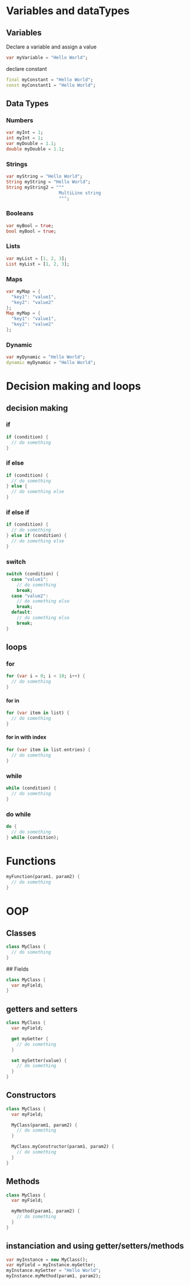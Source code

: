 # Variables and dataTypes
## Variables
Declare a variable and assign a value
``` dart
var myVariable = "Hello World";
```

declare constant
``` dart
final myConstant = "Hello World";
const myConstant1 = "Hello World";
```

## Data Types
### Numbers
``` dart
var myInt = 1;
int myInt = 1;
var myDouble = 1.1;
double myDouble = 1.1;
```

### Strings
``` dart
var myString = "Hello World";
String myString = "Hello World";
String myString2 = """
                    MultiLine string
                    """;

```

### Booleans
``` dart
var myBool = true;
bool myBool = true;
```

### Lists
``` dart
var myList = [1, 2, 3];
List myList = [1, 2, 3];
```

### Maps
``` dart
var myMap = {
  "key1": "value1",
  "key2": "value2"
};
Map myMap = {
  "key1": "value1",
  "key2": "value2"
};
```

### Dynamic
``` dart
var myDynamic = "Hello World";
dynamic myDynamic = "Hello World";
```

# Decision making and loops

## decision making

### if
``` dart
if (condition) {
  // do something
}
```

### if else
``` dart
if (condition) {
  // do something
} else {
  // do something else
}
```

### if else if
``` dart
if (condition) {
  // do something
} else if (condition) {
  // do something else
}
```

### switch
``` dart
switch (condition) {
  case "value1":
    // do something
    break;
  case "value2":
    // do something else
    break;
  default:
    // do something else
    break;
}
```

## loops
### for
``` dart
for (var i = 0; i < 10; i++) {
  // do something
}
```
#### for in
``` dart
for (var item in list) {
  // do something
}
```

#### for in with index
``` dart
for (var item in list.entries) {
  // do something
}
```


### while
``` dart
while (condition) {
  // do something
}
```

### do while
``` dart
do {
  // do something
} while (condition);
```


# Functions

``` dart
myFunction(param1, param2) {
  // do something
}

```

# OOP

## Classes
``` dart
class MyClass {
  // do something
}
```

## Fields
``` dart
class MyClass {
  var myField;
}
```

## getters and setters
``` dart
class MyClass {
  var myField;

  get myGetter {
    // do something
  }

  set mySetter(value) {
    // do something
  }
}
```

## Constructors
``` dart
class MyClass {
  var myField;

  MyClass(param1, param2) {
    // do something
  }

  MyClass.myConstructor(param1, param2) {
    // do something
  }
}
```

## Methods
``` dart
class MyClass {
  var myField;

  myMethod(param1, param2) {
    // do something
  }
}
```

## instanciation and using getter/setters/methods
``` dart
var myInstance = new MyClass();
var myField = myInstance.myGetter;
myInstance.mySetter = "Hello World";
myInstance.myMethod(param1, param2);
```





